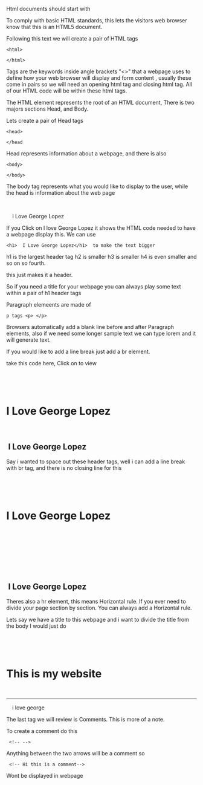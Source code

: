 

Html documents should start with 

<!DOCTYPE html> To comply with basic HTML standards, this lets the visitors web browser know that this is an HTML5 document.



Following this text we will create a pair of HTML tags 


	<html> 

	</html>

Tags are the keywords inside angle brackets "<>" that a webpage uses to define how your web browser will display and form content , usually these come in pairs so we will need an opening html tag and closing html tag. All of our HTML code will be within these html tags. 

The HTML element represents the root of an HTML document, There is two majors sections Head, and Body.


Lets create a pair of Head tags 

	<head>
	
	</head


Head represents information about a webpage, and there is also 

	<body>

	</body>

The body tag represents what you would like to display to the user, while the head is information about the web page 



<!DOCTYPE html>

  

<html>

  

<head>

    <title>

        My First Website

    </title>

</head>

  

<body>

    I Love George Lopez

</body>

  
  
  
  
  

</html>


If you Click on I love George Lopez it shows the HTML code needed to have a webpage display this. We can use 


	<h1>  I Love George Lopez</h1>  to make the text bigger

h1 is the largest header tag h2 is smaller h3 is smaller h4 is even smaller and so on so fourth. 

this just makes it a header.


So if you need a title for your webpage you can always play some text within a pair of h1 header tags 



Paragraph elemeents are made of

	p tags <p> </p>

Browsers automatically add a blank line before and after Paragraph elements, also if we need some longer sample text we can type lorem and it will generate text.


If you would like to add a line break just add a br element.


take this code here, Click on to view

<!DOCTYPE html>

  

<html>

  

<head>

    <title>

        My First Website

    </title>

</head>

  

<body>

    <h1> I Love George Lopez</h1>

    <h2>  I Love George Lopez</h2>

  
  
  
  
  

</body>

  
  

</html>



Say i wanted to space out these header tags, well i can add a line break with br tag, and there is no closing line for this 
<!DOCTYPE html>

  

<html>

  

<head>

    <title>

        My First Website

    </title>

</head>

  

<body>

    <h1> I Love George Lopez</h1>

    <br>

    <br>

    <br>

  

    <h2>  I Love George Lopez</h2>

  
  
  
  
  

</body>

  
  

</html>





Theres also a hr element, this means Horizontal rule. If you ever need to divide your page section by section. You can always add a Horizontal rule.


Lets say we have a title to this webpage and i want to divide the title from the body I would just do 


<!DOCTYPE html>

  

<html>

  

<head>

    <title>

        My First Website

    </title>

</head>

  

<body>

    <h1> This is my website</h1>

    <hr>

    i love george

  
  
  
  
  

</body>

  
  

</html>




The last tag we will review is Comments. This is more of a note.


To create a comment do this 


	 <!-- -->



Anything between the two arrows will be a comment so 


	 <!-- Hi this is a comment-->



Wont be displayed in webpage